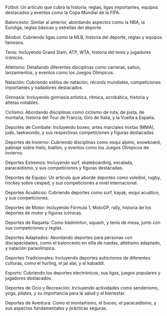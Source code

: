 Fútbol: Un artículo que cubra la historia, reglas, ligas importantes, equipos destacados y eventos como la Copa Mundial de la FIFA.

Baloncesto: Similar al anterior, abordando aspectos como la NBA, la Euroliga, reglas básicas y estrellas del deporte.

Béisbol: Cubriendo ligas como la MLB, historia del deporte, reglas y equipos famosos.

Tenis: Incluyendo Grand Slam, ATP, WTA, historia del tenis y jugadores icónicos.

Atletismo: Detallando diferentes disciplinas como carreras, saltos, lanzamientos, y eventos como los Juegos Olímpicos.

Natación: Cubriendo estilos de natación, récords mundiales, competiciones importantes y nadadores destacados.

Gimnasia: Incluyendo gimnasia artística, rítmica, acrobática, historia y atletas notables.

Ciclismo: Abordando disciplinas como ciclismo de ruta, de pista, de montaña, historia del Tour de Francia, Giro de Italia, y la Vuelta a España.

Deportes de Combate: Incluyendo boxeo, artes marciales mixtas (MMA), judo, taekwondo, y sus respectivas competiciones y figuras destacadas.

Deportes de Invierno: Cubriendo disciplinas como esquí alpino, snowboard, patinaje sobre hielo, biatlón, y eventos como los Juegos Olímpicos de Invierno.

Deportes Extremos: Incluyendo surf, skateboarding, escalada, paracaidismo, y sus competiciones y figuras destacadas.

Deportes de Equipo: Un artículo que aborde deportes como voleibol, rugby, hockey sobre césped, y sus competiciones a nivel internacional.

Deportes Acuáticos: Cubriendo deportes como surf, kayak, esquí acuático, y sus competiciones.

Deportes de Motor: Incluyendo Fórmula 1, MotoGP, rally, historia de los deportes de motor y figuras icónicas.

Deportes de Raqueta: Como bádminton, squash, y tenis de mesa, junto con sus competiciones y reglas.

Deportes Adaptados: Abordando deportes para personas con discapacidades, como el baloncesto en silla de ruedas, atletismo adaptado, y natación paraolímpica.

Deportes Tradicionales: Incluyendo deportes autóctonos de diferentes culturas, como el hurling, el jai alai, y el kabaddi.

Esports: Cubriendo los deportes electrónicos, sus ligas, juegos populares y jugadores destacados.

Deportes de Ocio y Recreación: Incluyendo actividades como senderismo, yoga, pilates, y su importancia para la salud y el bienestar.

Deportes de Aventura: Como el montañismo, el buceo, el paracaidismo, y sus aspectos fundamentales y prácticas seguras.